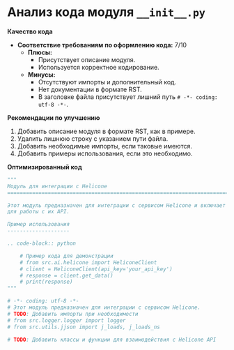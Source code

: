 # Анализ кода модуля `__init__.py`

**Качество кода**

- **Соответствие требованиям по оформлению кода:** 7/10
    -   **Плюсы:**
        - Присутствует описание модуля.
        -  Используется корректное кодирование.
    -   **Минусы:**
        -  Отсутствуют импорты и дополнительный код.
        -  Нет документации в формате RST.
        -   В заголовке файла присутствует лишний путь `# -*- coding: utf-8 -*-`.

**Рекомендации по улучшению**

1.  Добавить описание модуля в формате RST, как в примере.
2.  Удалить лишнюю строку с указанием пути файла.
3.  Добавить необходимые импорты, если таковые имеются.
4.  Добавить примеры использования, если это необходимо.

**Оптимизированный код**

```python
"""
Модуль для интеграции с Helicone
=========================================================================================

Этот модуль предназначен для интеграции с сервисом Helicone и включает в себя классы и функции
для работы с их API.

Пример использования
--------------------

.. code-block:: python

    # Пример кода для демонстрации
    # from src.ai.helicone import HeliconeClient
    # client = HeliconeClient(api_key='your_api_key')
    # response = client.get_data()
    # print(response)
"""

# -*- coding: utf-8 -*-
# Этот модуль предназначен для интеграции с сервисом Helicone.
# TODO: Добавить импорты при необходимости
# from src.logger.logger import logger
# from src.utils.jjson import j_loads, j_loads_ns

# TODO: Добавить классы и функции для взаимодействия с Helicone API

```